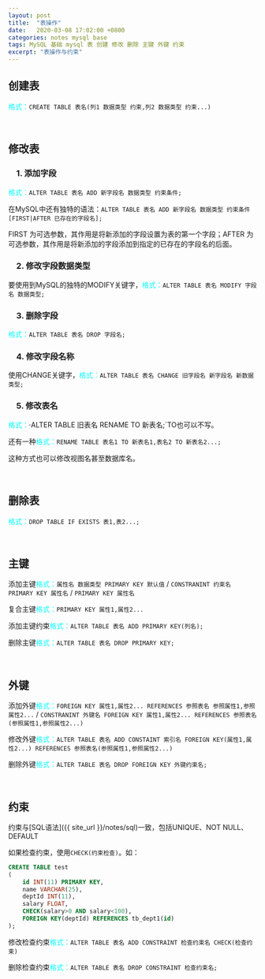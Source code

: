 ```yaml
---
layout: post
title:  "表操作"
date:   2020-03-08 17:02:00 +0800
categories: notes mysql base
tags: MySQL 基础 mysql 表 创建 修改 删除 主键 外键 约束
excerpt: "表操作与约束"
---
```


## 创建表

<span style="color:aqua">格式：</span>`CREATE TABLE 表名(列1 数据类型 约束,列2 数据类型 约束...)`

&emsp;

## 修改表

### &emsp;1. 添加字段

<span style="color:aqua">格式：</span>`ALTER TABLE 表名 ADD 新字段名 数据类型 约束条件;`

在MySQL中还有独特的语法：`ALTER TABLE 表名 ADD 新字段名 数据类型 约束条件 [FIRST|AFTER 已存在的字段名];`

FIRST 为可选参数，其作用是将新添加的字段设置为表的第一个字段；AFTER 为可选参数，其作用是将新添加的字段添加到指定的已存在的字段名的后面。

### &emsp;2. 修改字段数据类型

要使用到MySQL的独特的MODIFY关键字，<span style="color:aqua">格式：</span>`ALTER TABLE 表名 MODIFY 字段名 数据类型;`

### &emsp;3. 删除字段

<span style="color:aqua">格式：</span>`ALTER TABLE 表名 DROP 字段名;`

### &emsp;4. 修改字段名称

使用CHANGE关键字，<span style="color:aqua">格式：</span>`ALTER TABLE 表名 CHANGE 旧字段名 新字段名 新数据类型;`

### &emsp;5. 修改表名

<span style="color:aqua">格式：</span>·ALTER TABLE 旧表名 RENAME TO 新表名;`TO也可以不写。

还有一种<span style="color:aqua">格式：</span>`RENAME TABLE 表名1 TO 新表名1,表名2 TO 新表名2...;`

这种方式也可以修改视图名甚至数据库名。

&emsp;

## 删除表

<span style="color:aqua">格式：</span>`DROP TABLE IF EXISTS 表1,表2...;`

&emsp;

## 主键

添加主键<span style="color:aqua">格式：</span>`属性名 数据类型 PRIMARY KEY 默认值` / `CONSTRANINT 约束名 PRIMARY KEY 属性名` / `PRIMARY KEY 属性名`

复合主键<span style="color:aqua">格式：</span>`PRIMARY KEY 属性1,属性2...`

添加主键约束<span style="color:aqua">格式：</span>`ALTER TABLE 表名 ADD PRIMARY KEY(列名);`

删除主键<span style="color:aqua">格式：</span>`ALTER TABLE 表名 DROP PRIMARY KEY;`

&emsp;

## 外键

添加外键<span style="color:aqua">格式：</span>`FOREIGN KEY 属性1,属性2... REFERENCES 参照表名 参照属性1,参照属性2...` / `CONSTRANINT 外键名 FOREIGN KEY 属性1,属性2... REFERENCES 参照表名(参照属性1,参照属性2...)`

修改外键<span style="color:aqua">格式：</span>`ALTER TABLE 表名 ADD CONSTAINT 索引名 FOREIGN KEY(属性1,属性2...) REFERENCES 参照表名(参照属性1,参照属性2...)`

删除外键<span style="color:aqua">格式：</span>`ALTER TABLE 表名 DROP FOREIGN KEY 外键约束名;`

&emsp;

## 约束

约束与[SQL语法]({{ site_url }}/notes/sql)一致，包括UNIQUE、NOT NULL、DEFAULT

如果检查约束，使用`CHECK(约束检查)`。如：

```sql
CREATE TABLE test
(
    id INT(11) PRIMARY KEY,
    name VARCHAR(25),
    deptId INT(11),
    salary FLOAT,
    CHECK(salary>0 AND salary<100),
    FOREIGN KEY(deptId) REFERENCES tb_dept1(id)
);
```

修改检查约束<span style="color:aqua">格式：</span>`ALTER TABLE 表名 ADD CONSTRAINT 检查约束名 CHECK(检查约束)`

删除检查约束<span style="color:aqua">格式：</span>`ALTER TABLE 表名 DROP CONSTRAINT 检查约束名;`
